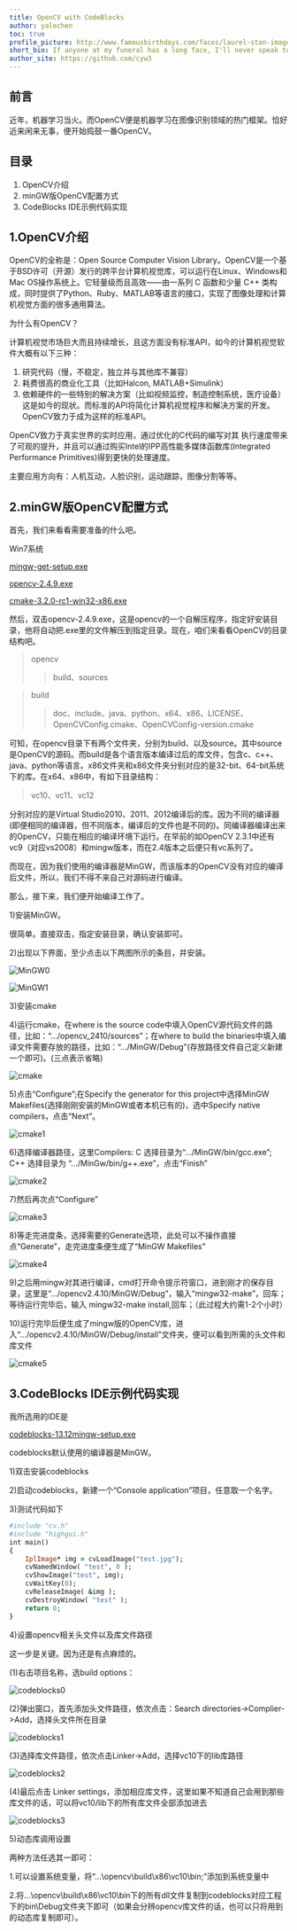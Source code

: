```yaml
---
title: OpenCV with CodeBlocks
author: yalechen
toc: true
profile_picture: http://www.famousbirthdays.com/faces/laurel-stan-image.jpg
short_bio: If anyone at my funeral has a long face, I'll never speak to him again.
author_site: https://github.com/cyw3
---
```


## 前言

近年，机器学习当火。而OpenCV便是机器学习在图像识别领域的热门框架。恰好近来闲来无事，便开始捣鼓一番OpenCV。

## 目录

1. OpenCV介绍
2. minGW版OpenCV配置方式
3. CodeBlocks IDE示例代码实现

## 1.OpenCV介绍

OpenCV的全称是：Open Source Computer Vision Library。OpenCV是一个基于BSD许可（开源）发行的跨平台计算机视觉库，可以运行在Linux、Windows和Mac OS操作系统上。它轻量级而且高效——由一系列 C 函数和少量 C++ 类构成，同时提供了Python、Ruby、MATLAB等语言的接口，实现了图像处理和计算机视觉方面的很多通用算法。

为什么有OpenCV？

计算机视觉市场巨大而且持续增长，且这方面没有标准API，如今的计算机视觉软件大概有以下三种：

1. 研究代码（慢，不稳定，独立并与其他库不兼容）
2. 耗费很高的商业化工具（比如Halcon, MATLAB+Simulink）
3. 依赖硬件的一些特别的解决方案（比如视频监控，制造控制系统，医疗设备）这是如今的现状。而标准的API将简化计算机视觉程序和解决方案的开发。OpenCV致力于成为这样的标准API。

OpenCV致力于真实世界的实时应用，通过优化的C代码的编写对其
执行速度带来了可观的提升，并且可以通过购买Intel的IPP高性能多媒体函数库(Integrated Performance Primitives)得到更快的处理速度。

主要应用方向有：人机互动，人脸识别，运动跟踪，图像分割等等。

## 2.minGW版OpenCV配置方式

首先，我们来看看需要准备的什么吧。


Win7系统

[mingw-get-setup.exe](http://sourceforge.net/projects/mingw/files/Installer/)

[opencv-2.4.9.exe](http://opencv.org/downloads.html)

[cmake-3.2.0-rc1-win32-x86.exe](http://www.cmake.org/download/)


然后，双击opencv-2.4.9.exe，这是opencv的一个自解压程序，指定好安装目录，他将自动把.exe里的文件解压到指定目录。现在，咱们来看看OpenCV的目录结构吧。

> opencv
>> build、sources

> build
>> doc、include、java、python、x64、x86、LICENSE、OpenCVConfig.cmake、OpenCVConfig-version.cmake

可知，在opencv目录下有两个文件夹，分别为build、以及source。其中source是OpenCV的源码。而build是各个语言版本编译过后的库文件，包含c、c++、java、python等语言。x86文件夹和x86文件夹分别对应的是32-bit、64-bit系统下的库。在x64、x86中，有如下目录结构：

> vc10、vc11、vc12

分别对应的是Virtual Studio2010、2011、2012编译后的库。因为不同的编译器(即便相同的编译器，但不同版本，编译后的文件也是不同的)。同编译器编译出来的OpenCV，只能在相应的编译环境下运行。在早前的如OpenCV 2.3.1中还有vc9（对应vs2008）和mingw版本，而在2.4版本之后便只有vc系列了。

而现在，因为我们使用的编译器是MinGW，而该版本的OpenCV没有对应的编译后文件，所以，我们不得不来自己对源码进行编译。

那么，接下来，我们便开始编译工作了。

1)安装MinGW。


很简单。直接双击，指定安装目录，确认安装即可。


2)出现以下界面，至少点击以下两图所示的条目，并安装。


![MinGW0](/img/MinGW0.png)

![MinGW1](/img/MinGW1.png)


3)安装cmake

4)运行cmake，在where is the source code中填入OpenCV源代码文件的路径，比如：“.../opencv_2410/sources”；在where to build the binaries中填入编译文件需要存放的路径，比如：“.../MinGW/Debug”(存放路径文件自己定义新建一个即可)。(三点表示省略)

![cmake](/img/cmake.jpg)

5)点击“Configure”;在Specify the generator for this project中选择MinGW Makefiles(选择刚刚安装的MinGW或者本机已有的)，选中Specify native compilers，点击“Next”。

![cmake1](/img/cmake1.jpg)

6)选择编译器路径，这里Compilers: C 选择目录为“.../MinGW/bin/gcc.exe”; C++ 选择目录为 “.../MinGw/bin/g++.exe”，点击“Finish”

![cmake2](/img/cmake2.jpg)

7)然后再次点“Configure”

![cmake3](/img/cmake3.jpg)

8)等走完进度条，选择需要的Generate选项，此处可以不操作直接点“Generate”，走完进度条便生成了“MinGW Makefiles”

![cmake4](/img/cmake4.jpg)

9)之后用mingw对其进行编译，cmd打开命令提示符窗口，进到刚才的保存目录，这里是“.../opencv2.4.10/MinGW/Debug”，输入“mingw32-make”，回车；等待运行完毕后，输入 mingw32-make install,回车；（此过程大约需1-2个小时）

10)运行完毕后便生成了mingw版的OpenCV库，进入“.../opencv2.4.10/MinGW/Debug/install”文件夹，便可以看到所需的头文件和库文件

![cmake5](/img/cmake5.jpg)


## 3.CodeBlocks IDE示例代码实现

我所选用的IDE是

[codeblocks-13.12mingw-setup.exe](http://www.codeblocks.org/)


codeblocks默认使用的编译器是MinGW。

1)双击安装codeblocks

2)启动codeblocks，新建一个“Console application”项目，任意取一个名字。

3)测试代码如下

```ruby
#include "cv.h"  
#include "highgui.h"  
int main()  
{  
    IplImage* img = cvLoadImage("test.jpg");  
    cvNamedWindow( "test", 0 );  
    cvShowImage("test", img);  
    cvWaitKey(0);  
    cvReleaseImage( &img );  
    cvDestroyWindow( "test" );  
    return 0;  
}  
```

4)设置opencv相关头文件以及库文件路径

这一步是关键。因为还是有点麻烦的。

(1)右击项目名称，选build options：

![codeblocks0](/img/codeblocks0.jpg)

(2)弹出窗口，首先添加头文件路径，依次点击：Search directories->Complier->Add，选择头文件所在目录

![codeblocks1](/img/codeblocks1.png)

(3)选择库文件路径，依次点击Linker->Add，选择vc10下的lib库路径

![codeblocks2](/img/codeblocks2.png)

(4)最后点击 Linker settings，添加相应库文件，这里如果不知道自己会用到那些库文件的话，可以将vc10/lib下的所有库文件全部添加进去

![codeblocks3](/img/codeblocks3.png)

5)动态库调用设置

两种方法任选其一即可：

1.可以设置系统变量，将“...\opencv\build\x86\vc10\bin;”添加到系统变量中

2.将...\opencv\build\x86\vc10\bin下的所有dll文件复制到codeblocks对应工程下的bin\Debug文件夹下即可（如果会分辨opencv库文件的话，也可以只将用到的动态库复制即可）。
